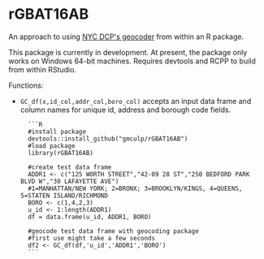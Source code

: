 # rGBAT16AB
An approach to using [NYC DCP's geocoder](http://www1.nyc.gov/site/planning/data-maps/open-data/dwn-gde-home.page) from within an R package.

This package is currently in development.  At present, the package only works on Windows 64-bit machines. Requires devtools and RCPP to build from within RStudio.

Functions:

* `GC_df(x,id_col,addr_col,boro_col)` accepts an input data frame and column names for unique id, address and borough code fields.

        ```R
        #install package
        devtools::install_github("gmculp/rGBAT16AB")
        #load package
        library(rGBAT16AB)

        #create test data frame
        ADDR1 <- c("125 WORTH STREET","42-09 28 ST","250 BEDFORD PARK BLVD W","30 LAFAYETTE AVE")
        #1=MANHATTAN/NEW YORK; 2=BRONX; 3=BROOKLYN/KINGS, 4=QUEENS, 5=STATEN ISLAND/RICHMOND
        BORO <- c(1,4,2,3)
        u_id <- 1:length(ADDR1)
        df = data.frame(u_id, ADDR1, BORO) 

        #geocode test data frame with geocoding package
        #first use might take a few seconds
        df2 <- GC_df(df,'u_id','ADDR1','BORO')
        ```

